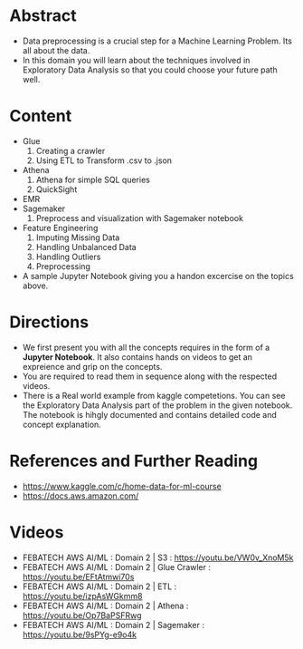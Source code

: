 # Abstract

* Data preprocessing is a crucial step for a Machine Learning Problem. Its all about the data.
* In this domain you will learn about the techniques involved in Exploratory Data Analysis so that you could choose your future path well.

# Content

* Glue
  1) Creating a crawler
  2) Using ETL to Transform .csv to .json
* Athena
  1) Athena for simple SQL queries
  2) QuickSight
* EMR
* Sagemaker
  1) Preprocess and visualization with Sagemaker notebook
* Feature Engineering
  1) Imputing Missing Data
  2) Handling Unbalanced Data
  3) Handling Outliers
  4) Preprocessing
* A sample Jupyter Notebook giving you a handon excercise on the topics above.

# Directions

* We first present you with all the concepts requires in the form of a **Jupyter Notebook**. It also contains hands on videos to get an expreience and grip on the concepts.
* You are required to read them in sequence along with the respected videos.
* There is a Real world example from kaggle competetions. You can see the Exploratory Data Analysis part of the problem in the given notebook. The notebook is hihgly documented and contains detailed code and concept explanation.

# References and Further Reading

* https://www.kaggle.com/c/home-data-for-ml-course
* https://docs.aws.amazon.com/

# Videos

* FEBATECH AWS AI/ML : Domain 2 | S3 : https://youtu.be/VW0v_XnoM5k
* FEBATECH AWS AI/ML : Domain 2 | Glue Crawler : https://youtu.be/EFtAtmwi70s
* FEBATECH AWS AI/ML : Domain 2 | ETL : https://youtu.be/izpAsWGkmm8
* FEBATECH AWS AI/ML : Domain 2 | Athena : https://youtu.be/Op7BaPSFRwg
* FEBATECH AWS AI/ML : Domain 2 | Sagemaker : https://youtu.be/9sPYg-e9o4k

